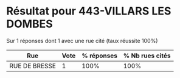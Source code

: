 # Résultat pour 443-VILLARS LES DOMBES

Sur 1 réponses dont 1 avec une rue cité (taux réussite 100%)

| Rue | Vote | % réponses | % Nb rues cités|
|-----|------|------------|----------------|
| RUE DE BRESSE | 1 | 100% | 100%|

